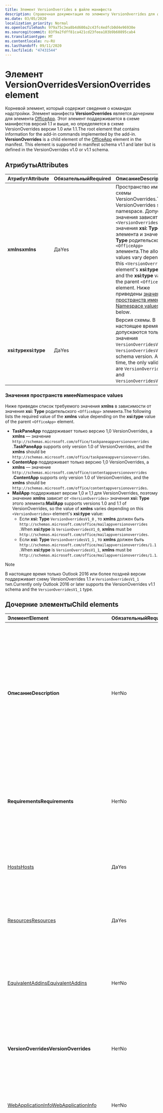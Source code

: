 ```yaml
---
title: Элемент VersionOverrides в файле манифеста
description: Справочная документация по элементу VersionOverrides для файлов манифеста надстроек Office (XML).
ms.date: 03/05/2020
localization_priority: Normal
ms.openlocfilehash: 979a75c3ea8b4d600a2c43fc4edfcb0d4e96930e
ms.sourcegitcommit: 83f9a2fdff81ca421cd23feea103b9b60895cab4
ms.translationtype: MT
ms.contentlocale: ru-RU
ms.lasthandoff: 09/11/2020
ms.locfileid: "47431544"
---
```

# <a name="versionoverrides-element"></a><span data-ttu-id="57067-103">Элемент VersionOverrides</span><span class="sxs-lookup"><span data-stu-id="57067-103">VersionOverrides element</span></span>

<span data-ttu-id="57067-p101">Корневой элемент, который содержит сведения о командах надстройки. Элемент манифеста **VersionOverrides** является дочерним для элемента [OfficeApp](./officeapp.md). Этот элемент поддерживается в схеме манифестов версий 1.1 и выше, но определяется в схеме VersionOverrides версии 1.0 или 1.1.</span><span class="sxs-lookup"><span data-stu-id="57067-p101">The root element that contains information for the add-in commands implemented by the add-in. **VersionOverrides** is a child element of the [OfficeApp](./officeapp.md) element in the manifest. This element is supported in manifest schema v1.1 and later but is defined in the VersionOverrides v1.0 or v1.1 schema.</span></span>

## <a name="attributes"></a><span data-ttu-id="57067-107">Атрибуты</span><span class="sxs-lookup"><span data-stu-id="57067-107">Attributes</span></span>

|  <span data-ttu-id="57067-108">Атрибут</span><span class="sxs-lookup"><span data-stu-id="57067-108">Attribute</span></span>  |  <span data-ttu-id="57067-109">Обязательный</span><span class="sxs-lookup"><span data-stu-id="57067-109">Required</span></span>  |  <span data-ttu-id="57067-110">Описание</span><span class="sxs-lookup"><span data-stu-id="57067-110">Description</span></span>  |
|:-----|:-----|:-----|
|  <span data-ttu-id="57067-111">**xmlns**</span><span class="sxs-lookup"><span data-stu-id="57067-111">**xmlns**</span></span>       |  <span data-ttu-id="57067-112">Да</span><span class="sxs-lookup"><span data-stu-id="57067-112">Yes</span></span>  |  <span data-ttu-id="57067-113">Пространство имен схемы VersionOverrides.</span><span class="sxs-lookup"><span data-stu-id="57067-113">The VersionOverrides schema namespace.</span></span> <span data-ttu-id="57067-114">Допустимые значения зависят от `<VersionOverrides>` значения **xsi: Type** этого элемента и значения **xsi: Type** родительского `<OfficeApp>` элемента.</span><span class="sxs-lookup"><span data-stu-id="57067-114">The allowed values vary depending on  this `<VersionOverrides>` element's **xsi:type** value and the **xsi:type** value of the parent `<OfficeApp>` element.</span></span> <span data-ttu-id="57067-115">Ниже приведены [значения пространств имен](#namespace-values) .</span><span class="sxs-lookup"><span data-stu-id="57067-115">See [Namespace values](#namespace-values) below.</span></span>|
|  <span data-ttu-id="57067-116">**xsi:type**</span><span class="sxs-lookup"><span data-stu-id="57067-116">**xsi:type**</span></span>  |  <span data-ttu-id="57067-117">Да</span><span class="sxs-lookup"><span data-stu-id="57067-117">Yes</span></span>  | <span data-ttu-id="57067-p103">Версия схемы. В настоящее время допускаются только значения `VersionOverridesV1_0` и `VersionOverridesV1_1`.</span><span class="sxs-lookup"><span data-stu-id="57067-p103">The schema version. At this time, the only valid values are `VersionOverridesV1_0` and `VersionOverridesV1_1`.</span></span> |

### <a name="namespace-values"></a><span data-ttu-id="57067-120">Значения пространств имен</span><span class="sxs-lookup"><span data-stu-id="57067-120">Namespace values</span></span>

<span data-ttu-id="57067-121">Ниже приведен список требуемого значения **xmlns** в зависимости от значения **xsi: Type** родительского `<OfficeApp>` элемента.</span><span class="sxs-lookup"><span data-stu-id="57067-121">The following lists the required value of the **xmlns** value depending on the **xsi:type** value of the parent `<OfficeApp>` element.</span></span>

- <span data-ttu-id="57067-122">**TaskPaneApp** поддерживает только версию 1,0 VersionOverrides, а **xmlns** — значение `http://schemas.microsoft.com/office/taskpaneappversionoverrides` .</span><span class="sxs-lookup"><span data-stu-id="57067-122">**TaskPaneApp** supports only version 1.0 of VersionOverrides, and the **xmlns** should be `http://schemas.microsoft.com/office/taskpaneappversionoverrides`.</span></span>
- <span data-ttu-id="57067-123">**ContentApp** поддерживает только версию 1,0 VersionOverrides, а **xmlns** — значение `http://schemas.microsoft.com/office/contentappversionoverrides` .</span><span class="sxs-lookup"><span data-stu-id="57067-123">**ContentApp** supports only version 1.0 of VersionOverrides, and the **xmlns** should be `http://schemas.microsoft.com/office/contentappversionoverrides`.</span></span>
- <span data-ttu-id="57067-124">**MailApp** поддерживает версии 1,0 и 1,1 для VersionOverrides, поэтому значение **xmlns** зависит от `<VersionOverrides>` значения **xsi: Type** этого элемента:</span><span class="sxs-lookup"><span data-stu-id="57067-124">**MailApp** supports versions 1.0 and 1.1 of VersionOverrides, so the value of **xmlns** varies depending on this `<VersionOverrides>` element's **xsi:type** value:</span></span>
    - <span data-ttu-id="57067-125">Если **xsi: Type** `VersionOverridesV1_0` , то **xmlns** должен быть `http://schemas.microsoft.com/office/mailappversionoverrides` .</span><span class="sxs-lookup"><span data-stu-id="57067-125">When **xsi:type** is `VersionOverridesV1_0`, **xmlns** must be `http://schemas.microsoft.com/office/mailappversionoverrides`.</span></span>
    - <span data-ttu-id="57067-126">Если **xsi: Type** `VersionOverridesV1_1` , то **xmlns** должен быть `http://schemas.microsoft.com/office/mailappversionoverrides/1.1` .</span><span class="sxs-lookup"><span data-stu-id="57067-126">When **xsi:type** is `VersionOverridesV1_1`, **xmlns** must be `http://schemas.microsoft.com/office/mailappversionoverrides/1.1`.</span></span>

> [!NOTE]
> <span data-ttu-id="57067-127">В настоящее время только Outlook 2016 или более поздней версии поддерживает схему VersionOverrides 1.1 и `VersionOverridesV1_1` тип.</span><span class="sxs-lookup"><span data-stu-id="57067-127">Currently only Outlook 2016 or later supports the VersionOverrides v1.1 schema and the `VersionOverridesV1_1` type.</span></span>

## <a name="child-elements"></a><span data-ttu-id="57067-128">Дочерние элементы</span><span class="sxs-lookup"><span data-stu-id="57067-128">Child elements</span></span>

|  <span data-ttu-id="57067-129">Элемент</span><span class="sxs-lookup"><span data-stu-id="57067-129">Element</span></span> |  <span data-ttu-id="57067-130">Обязательный</span><span class="sxs-lookup"><span data-stu-id="57067-130">Required</span></span>  |  <span data-ttu-id="57067-131">Описание</span><span class="sxs-lookup"><span data-stu-id="57067-131">Description</span></span>  |
|:-----|:-----|:-----|
|  <span data-ttu-id="57067-132">**Описание**</span><span class="sxs-lookup"><span data-stu-id="57067-132">**Description**</span></span>    |  <span data-ttu-id="57067-133">Нет</span><span class="sxs-lookup"><span data-stu-id="57067-133">No</span></span>   |  <span data-ttu-id="57067-p104">Описывает надстройку. Переопределяет элемент `Description` в любой родительской части манифеста. Текст описания содержится в дочернем элементе **LongString**, включенном в элемент [Resources](resources.md). Для атрибута `resid` элемента **Description** задано значение атрибута `id` элемента `String`, который содержит текст.</span><span class="sxs-lookup"><span data-stu-id="57067-p104">Describes the add-in. This overrides the `Description` element in any parent portion of the manifest. The text of the description is contained in a child element of the **LongString** element contained in the [Resources](resources.md) element. The `resid` attribute of the **Description** element is set to the value of the `id` attribute of the `String` element that contains the text.</span></span>|
|  <span data-ttu-id="57067-138">**Requirements**</span><span class="sxs-lookup"><span data-stu-id="57067-138">**Requirements**</span></span>  |  <span data-ttu-id="57067-139">Нет</span><span class="sxs-lookup"><span data-stu-id="57067-139">No</span></span>   |  <span data-ttu-id="57067-p105">Задает минимальные набор требований и версию библиотеки Office.js, необходимые надстройке. Переопределяет элемент `Requirements` в родительской части манифеста.</span><span class="sxs-lookup"><span data-stu-id="57067-p105">Specifies the minimum requirement set and version of Office.js that the add-in requires. This overrides the  `Requirements` element in the parent portion of the manifest.</span></span>|
|  [<span data-ttu-id="57067-142">Hosts</span><span class="sxs-lookup"><span data-stu-id="57067-142">Hosts</span></span>](hosts.md)                |  <span data-ttu-id="57067-143">Да</span><span class="sxs-lookup"><span data-stu-id="57067-143">Yes</span></span>  |  <span data-ttu-id="57067-144">Задает коллекцию приложений Office.</span><span class="sxs-lookup"><span data-stu-id="57067-144">Specifies a collection of Office applications.</span></span> <span data-ttu-id="57067-145">Дочерний элемент hosts переопределяет элемент hosts в родительской части манифеста.</span><span class="sxs-lookup"><span data-stu-id="57067-145">The child Hosts element overrides the Hosts element in the parent portion of the manifest.</span></span>  |
|  [<span data-ttu-id="57067-146">Resources</span><span class="sxs-lookup"><span data-stu-id="57067-146">Resources</span></span>](resources.md)    |  <span data-ttu-id="57067-147">Да</span><span class="sxs-lookup"><span data-stu-id="57067-147">Yes</span></span>  | <span data-ttu-id="57067-148">Определяет коллекцию ресурсов (строк, URL-адресов и изображений), на которые ссылаются другие элементы манифеста.</span><span class="sxs-lookup"><span data-stu-id="57067-148">Defines a collection of resources (strings, URLs, and images) that other manifest elements reference.</span></span>|
|  [<span data-ttu-id="57067-149">EquivalentAddins</span><span class="sxs-lookup"><span data-stu-id="57067-149">EquivalentAddins</span></span>](equivalentaddins.md)    |  <span data-ttu-id="57067-150">Нет</span><span class="sxs-lookup"><span data-stu-id="57067-150">No</span></span>  | <span data-ttu-id="57067-151">Задает встроенные надстройки (COM/XLL), эквивалентные веб-надстройке.</span><span class="sxs-lookup"><span data-stu-id="57067-151">Specifies the native (COM/XLL) add-ins that are equivalent to the web add-in.</span></span> <span data-ttu-id="57067-152">Веб-надстройка не активируется, если установлена эквивалентная собственная встроенная надстройка.</span><span class="sxs-lookup"><span data-stu-id="57067-152">The web add-in is not activated if an equivalent native add-in is installed.</span></span>|
|  <span data-ttu-id="57067-153">**VersionOverrides**</span><span class="sxs-lookup"><span data-stu-id="57067-153">**VersionOverrides**</span></span>    |  <span data-ttu-id="57067-154">Нет</span><span class="sxs-lookup"><span data-stu-id="57067-154">No</span></span>  | <span data-ttu-id="57067-p108">Определяет команды надстроек в новой версии схемы. Подробные сведения см. в разделе [Реализация нескольких версий](#implementing-multiple-versions).</span><span class="sxs-lookup"><span data-stu-id="57067-p108">Defines add-in commands under a newer schema version. See [Implementing multiple versions](#implementing-multiple-versions) for details.</span></span> |
|  [<span data-ttu-id="57067-157">WebApplicationInfo</span><span class="sxs-lookup"><span data-stu-id="57067-157">WebApplicationInfo</span></span>](webapplicationinfo.md)    |  <span data-ttu-id="57067-158">Нет</span><span class="sxs-lookup"><span data-stu-id="57067-158">No</span></span>  | <span data-ttu-id="57067-159">Задает сведения о регистрации надстройки с помощью надежных поставщиков маркеров, таких как Azure Active Directory 2.0.</span><span class="sxs-lookup"><span data-stu-id="57067-159">Specifies details about the add-in's registration with secure token issuers, such as Azure Active Directory V2.0.</span></span> |
|  [<span data-ttu-id="57067-160">ExtendedPermissions</span><span class="sxs-lookup"><span data-stu-id="57067-160">ExtendedPermissions</span></span>](extendedpermissions.md) |  <span data-ttu-id="57067-161">Нет</span><span class="sxs-lookup"><span data-stu-id="57067-161">No</span></span>  |  <span data-ttu-id="57067-162">Задает коллекцию расширенных разрешений.</span><span class="sxs-lookup"><span data-stu-id="57067-162">Specifies a collection of extended permissions.</span></span><br><br><span data-ttu-id="57067-163">**Важно!** поскольку API [Office. Body. аппендонсендасинк](/javascript/api/outlook/office.body?view=outlook-js-preview&preserve-view=true#appendonsendasync-data--options--callback-) в настоящее время находится в режиме предварительной версии, надстройки, использующие этот `ExtendedPermissions` элемент, не могут быть опубликованы в AppSource или развернуты с помощью централизованного развертывания.</span><span class="sxs-lookup"><span data-stu-id="57067-163">**Important**: Because the [Office.Body.appendOnSendAsync](/javascript/api/outlook/office.body?view=outlook-js-preview&preserve-view=true#appendonsendasync-data--options--callback-) API is currently in preview, add-ins that use the `ExtendedPermissions` element can't be published to AppSource or deployed via centralized deployment.</span></span> |

### <a name="versionoverrides-example"></a><span data-ttu-id="57067-164">Пример VersionOverrides</span><span class="sxs-lookup"><span data-stu-id="57067-164">VersionOverrides example</span></span>

<span data-ttu-id="57067-165">Ниже приведен пример типичного `<VersionOverrides>` элемента, в том числе некоторые необязательные дочерние элементы, которые обычно используются.</span><span class="sxs-lookup"><span data-stu-id="57067-165">The following is an example of a typical `<VersionOverrides>` element, including some child elements that are not required but are typically used.</span></span>

```xml
<OfficeApp ... xsi:type="MailApp">
...
  <VersionOverrides xmlns="http://schemas.microsoft.com/office/mailappversionoverrides" xsi:type="VersionOverridesV1_0">
    <Description resid="residDescription" />
    <Requirements>
      <!-- add information on requirements -->
    </Requirements>
    <Hosts>
      <Host xsi:type="MailHost">
        <!-- add information on form factors -->
      </Host>
    </Hosts>
    <Resources>
      <!-- add information on resources -->
    </Resources>
  </VersionOverrides>
...
</OfficeApp>
```

## <a name="implementing-multiple-versions"></a><span data-ttu-id="57067-166">Реализация нескольких версий</span><span class="sxs-lookup"><span data-stu-id="57067-166">Implementing multiple versions</span></span>

<span data-ttu-id="57067-p109">В манифесте может быть реализовано несколько версий элемента `VersionOverrides`, которые поддерживают различные версии схемы VersionOverrides. Это можно сделать, чтобы поддерживать новые функции в новой схеме, по-прежнему поддерживая старые клиенты.</span><span class="sxs-lookup"><span data-stu-id="57067-p109">A manifest can implement multiple versions of the `VersionOverrides` element which support different versions of the VersionOverrides schema. This can be done to optionally support new features in a newer schema while still supporting older clients that do not support the new features.</span></span>

<span data-ttu-id="57067-169">Чтобы реализовать несколько версий, элемент `VersionOverrides` для новой версии должен зависеть от элемента `VersionOverrides` для старой версии.</span><span class="sxs-lookup"><span data-stu-id="57067-169">In order to implement multiple versions, the `VersionOverrides` element for the newer version must be a child of the `VersionOverrides` element for the older version.</span></span> <span data-ttu-id="57067-170">Дочерний элемент `VersionOverrides` не наследует значения от родительского объекта.</span><span class="sxs-lookup"><span data-stu-id="57067-170">The child `VersionOverrides` element doesn't inherit any values from the parent.</span></span>

<span data-ttu-id="57067-171">Чтобы реализовать схему VersionOverrides версий 1.0 и 1.1, манифест должен выглядеть следующим образом:</span><span class="sxs-lookup"><span data-stu-id="57067-171">To implement both the VersionOverrides v1.0 and v1.1 schema, the manifest would look similar to the following example:</span></span>

```xml
<OfficeApp ... xsi:type="MailApp">
...
  <VersionOverrides xmlns="http://schemas.microsoft.com/office/mailappversionoverrides" xsi:type="VersionOverridesV1_0">
    <Description resid="residDescription" />
    <Requirements>
      <!-- add information on requirements -->
    </Requirements>
    <Hosts>
      <Host xsi:type="MailHost">
        <!-- add information on form factors -->
      </Host>
    </Hosts>
    <Resources>
      <!-- add information on resources -->
    </Resources>

    <VersionOverrides xmlns="http://schemas.microsoft.com/office/mailappversionoverrides/1.1" xsi:type="VersionOverridesV1_1">
      <Description resid="residDescription" />
      <Requirements>
        <!-- add information on requirements -->
      </Requirements>
      <Hosts>
        <Host xsi:type="MailHost">
          <!-- add information on form factors -->
        </Host>
      </Hosts>
      <Resources>
        <!-- add information on resources -->
      </Resources>
    </VersionOverrides>  
  </VersionOverrides>
...
</OfficeApp>
```
